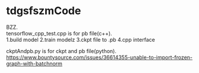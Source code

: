 # tdgsfszmCode
BZZ.  
tensorflow_cpp_test.cpp is for pb file(c++).   
1.build model 2.train modelz 3.ckpt file to .pb 4.cpp interface   
  
ckptAndpb.py is for ckpt and pb file(python).  
https://www.bountysource.com/issues/36614355-unable-to-import-frozen-graph-with-batchnorm  

